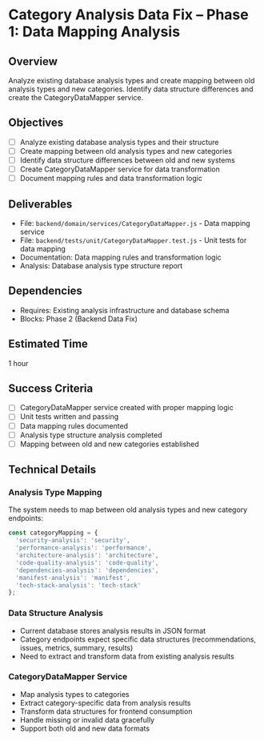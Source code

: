# Category Analysis Data Fix – Phase 1: Data Mapping Analysis

## Overview
Analyze existing database analysis types and create mapping between old analysis types and new categories. Identify data structure differences and create the CategoryDataMapper service.

## Objectives
- [ ] Analyze existing database analysis types and their structure
- [ ] Create mapping between old analysis types and new categories
- [ ] Identify data structure differences between old and new systems
- [ ] Create CategoryDataMapper service for data transformation
- [ ] Document mapping rules and data transformation logic

## Deliverables
- File: `backend/domain/services/CategoryDataMapper.js` - Data mapping service
- File: `backend/tests/unit/CategoryDataMapper.test.js` - Unit tests for data mapping
- Documentation: Data mapping rules and transformation logic
- Analysis: Database analysis type structure report

## Dependencies
- Requires: Existing analysis infrastructure and database schema
- Blocks: Phase 2 (Backend Data Fix)

## Estimated Time
1 hour

## Success Criteria
- [ ] CategoryDataMapper service created with proper mapping logic
- [ ] Unit tests written and passing
- [ ] Data mapping rules documented
- [ ] Analysis type structure analysis completed
- [ ] Mapping between old and new categories established

## Technical Details

### Analysis Type Mapping
The system needs to map between old analysis types and new category endpoints:

```javascript
const categoryMapping = {
  'security-analysis': 'security',
  'performance-analysis': 'performance', 
  'architecture-analysis': 'architecture',
  'code-quality-analysis': 'code-quality',
  'dependencies-analysis': 'dependencies',
  'manifest-analysis': 'manifest',
  'tech-stack-analysis': 'tech-stack'
};
```

### Data Structure Analysis
- Current database stores analysis results in JSON format
- Category endpoints expect specific data structures (recommendations, issues, metrics, summary, results)
- Need to extract and transform data from existing analysis results

### CategoryDataMapper Service
- Map analysis types to categories
- Extract category-specific data from analysis results
- Transform data structures for frontend consumption
- Handle missing or invalid data gracefully
- Support both old and new data formats 